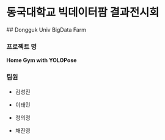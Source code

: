 # 동국대학교 빅데이터팜 결과전시회

﻿## Dongguk Univ BigData Farm

### 프로젝트 명
**Home Gym with YOLOPose**

### 팀원

- 김성진

- 이태민

- 정의정

- 채진영
